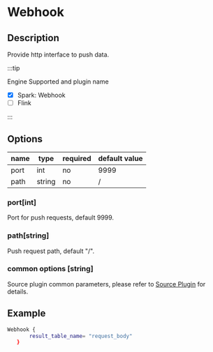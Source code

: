 # Webhook

## Description

Provide http interface to push data.

:::tip

Engine Supported and plugin name

* [x] Spark: Webhook
* [ ] Flink

:::

## Options

| name | type   | required | default value |
| ---- | ------ | -------- | ------------- |
| port | int    | no       | 9999          |
| path | string | no       | /             |

### port[int]

Port for push requests, default 9999.

### path[string]

Push request path, default "/".

### common options [string]

Source plugin common parameters, please refer to [Source Plugin](common-options.mdx) for details.

## Example

```bash
Webhook {
       result_table_name= "request_body"
   }
```

